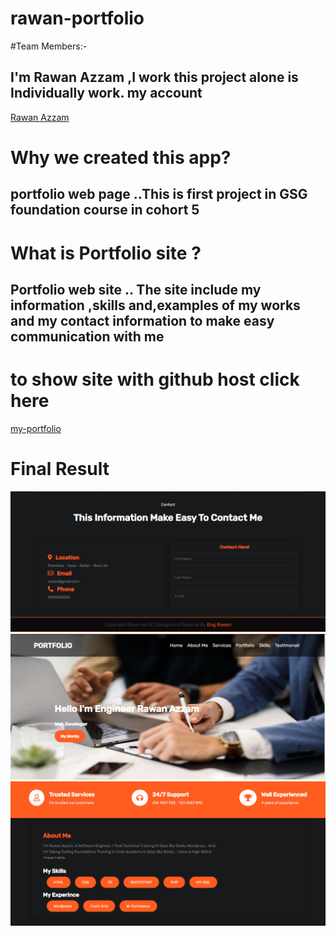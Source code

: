 # rawan-portfolio

#Team Members:-
## I'm Rawan Azzam ,I work this project alone is Individually work.   my account 
<a href='https://github.com/Rawan-ZA'>Rawan Azzam</a>

# Why we created this app?</h1>
## portfolio web page ..This is first project in GSG foundation course in  cohort 5  

# What is Portfolio site ?
## Portfolio web site .. The site include my information ,skills and,examples of my works and my contact information to make easy communication with me

# to show site with github  host click here 
<a href='https://gsg-cf05.github.io/rawan-portfolio/'> my-portfolio </a>
# Final Result 
<div>
<img src='images/result1.png'>
<img src='images/result2.png'>
<img src='images/result3.png'>


</div>
